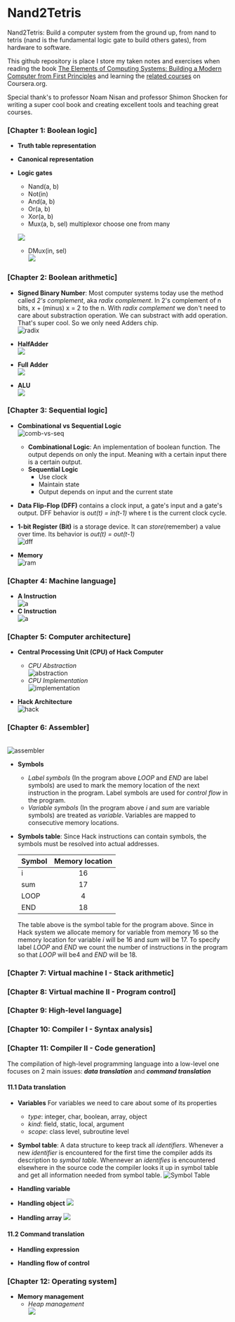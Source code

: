 # Nand2Tetris
Nand2Tetris: Build a computer system from the ground up, from nand to tetris (nand is the fundamental logic gate to build others gates), from hardware to software.<br/>

This github repository is place I store my taken notes and exercises when reading the book [The Elements of Computing Systems: Building a Modern Computer from First Principles](https://www.amazon.com/Elements-Computing-Systems-Building-Principles/dp/0262640686) and learning the [related courses](https://www.coursera.org/learn/build-a-computer) on Coursera.org.<br/>

Special thank's to professor Noam Nisan and professor Shimon Shocken for writing a super cool book and creating excellent tools and teaching great courses.



### [Chapter 1: Boolean logic]
* **Truth table representation**
* **Canonical representation**
* **Logic gates**
    * Nand(a, b)
    * Not(in)
    * And(a, b)
    * Or(a, b)
    * Xor(a, b)
    * Mux(a, b, sel) multiplexor choose one from many
      
    ![](images/mux.png)
    * DMux(in, sel)
    <br />![](images/dmux.png)

### [Chapter 2: Boolean arithmetic]
* **Signed Binary Number**: Most computer systems today use the method called *2's complement*, aka *radix complement*. In 2's complement of n bits, x + (minus) x = 2 to the n. With *radix complement* we don't need to care about substraction operation. We can substract with add operation. That's super cool. So we only need Adders chip.
<br />![radix](images/radix.png)

* **HalfAdder**
<br />![](images/half-adder.png)

* **Full Adder**
<br />![](images/full-adder.png)

* **ALU**
<br />![](images/alu.png)

### [Chapter 3: Sequential logic]
* **Combinational vs Sequential Logic**
<br />![comb-vs-seq](images/combinational-vs-sequential.png)
    * **Combinational Logic**: An implementation of boolean function. The output depends on only the input. Meaning with a certain input there is a certain output.
    * **Sequential Logic**
        * Use clock
        * Maintain state
        * Output depends on input and the current state


* **Data Flip-Flop (DFF)** contains a clock input, a gate's input and a gate's output. DFF behavior is *out(t) = in(t-1)* where t is the current clock cycle. 

* **1-bit Register (Bit)** is a storage device. It can *store*(remember) a value over time. Its behavior is *out(t) = out(t-1)*
<br />![dff](images/dff.png)

* **Memory**
<br />![ram](images/ram.png)


### [Chapter 4: Machine language]
* **A Instruction**
<br />![a](images/a-instruction.png)
* **C Instruction**
<br />![a](images/c-instruction.png)


### [Chapter 5: Computer architecture]
* **Central Processing Unit (CPU) of Hack Computer**
    * *CPU Abstraction*
    <br />![abstraction](images/cpu-abstraction.png)
    * *CPU Implementation*
    <br />![implementation](images/cpu-implementation.png)
    
* **Hack Architecture**
<br />![hack](images/hack-architecture.png)


### [Chapter 6: Assembler]
<br />![assembler](images/assembler.png)

* **Symbols**
    * *Label symbols* (In the program above *LOOP* and *END* are label symbols) are used to mark the memory location of the next instruction in the program. Label symbols are used for *control flow* in the program.
    * *Variable symbols* (In the program above *i* and *sum* are variable symbols) are treated as *variable*. Variables are mapped to consecutive memory locations.
    
* **Symbols table**: Since Hack instructions can contain symbols, the symbols must be resolved into actual addresses.

    | Symbol     | Memory location |
    | :-------   | :----------:    |
    | i          | 16              |
    | sum        | 17              |
    | LOOP       | 4               |
    | END        | 18              |

    The table above is the symbol table for the program above. Since in Hack system we allocate memory for variable from memory 16 so the memory location for variable *i* will be 16 and *sum* will be 17. To specify label *LOOP* and *END* we count the number of instructions in the program so that *LOOP* will be4 and *END* will be 18. 

### [Chapter 7: Virtual machine I - Stack arithmetic]

### [Chapter 8: Virtual machine II - Program control]

### [Chapter 9: High-level language]

### [Chapter 10: Compiler I - Syntax analysis]

### [Chapter 11: Compiler II - Code generation]
The compilation of high-level programming language into a low-level one focuses on 2 main issues: ***data translation*** and ***command translation***
#### 11.1 Data translation
* **Variables** For variables we need to care about some of its properties
    * *type*: integer, char, boolean, array, object
    * *kind*: field, static, local, argument
    * *scope*: class level, subroutine level
* **Symbol table**: A data structure to keep track all *identifiers*. Whenever a new *identifier* is encountered for the first time the compiler adds its description to *symbol table*. Whennever an *identifies* is encountered elsewhere in the source code the compiler looks it up in symbol table and get all information needed from symbol table.
![Symbol Table](images/symbol-table.png)

* **Handling variable**

* **Handling object**
![](images/handling-object.png)

* **Handling array**
![](images/handling-array.png)

#### 11.2 Command translation
* **Handling expression**

* **Handling flow of control**

### [Chapter 12: Operating system]
* **Memory management**
    * *Heap management*
    <br/>![](images/heap-management.png)
